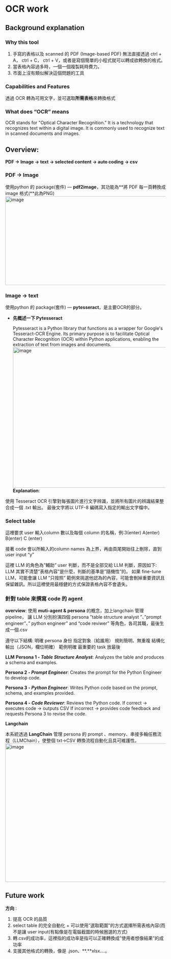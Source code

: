 # OCR work

## **Background explanation**

### **Why this tool**

1. 手寫的表格以及 scanned 的 PDF (Image-based PDF) 無法直接透過 
ctrl + A， ctrl + C， ctrl + V，或者是寫個簡單的小程式就可以轉成欲轉換的格式。
2.  當表格內容過多時，一個一個複製耗時費力。
3. 市面上沒有類似解決這個問題的工具
### **Capabilities and Features**

透過 OCR 轉為可用文字，並可選取**所需表格**來轉換格式

### **What does “OCR” means**

OCR stands for "Optical Character Recognition." It is a technology that recognizes text within a digital image. It is commonly used to recognize text in scanned documents and images.
## **Overview:**

**PDF → Image → text → selected content → auto coding → csv**
### PDF → Image

使用python 的 package(套件) — **pdf2image**，其功能為**將 PDF 每一頁轉換成 image 格式(**此為PNG)
<img width="668" height="279" alt="image" src="https://github.com/user-attachments/assets/ea6e477b-497d-488c-b770-8f1b1e0c20ac" />
### Image → text

使用python 的 package(套件) — **pytesseract**，是主要OCR的部分。

- **先概述一下 Pytesseract**
    
    Pytesseract is a Python library that functions as a wrapper for Google's Tesseract-OCR Engine. Its primary purpose is to facilitate Optical Character Recognition (OCR) within Python applications, enabling the extraction of text from images and documents.
  <img width="921" height="442" alt="image" src="https://github.com/user-attachments/assets/bc4d0200-9529-4801-8567-c1275cd517df" />
**Explanation**:

使用 Tesseract OCR 引擎對每張圖片進行文字辨識，並將所有圖片的辨識結果整合成一個 .txt 輸出。
最後文字將以 UTF-8 編碼寫入指定的輸出文字檔中。

### Select table

這裡要求 user 輸入column 數以及每個 column 的名稱，例:3(enter) A(enter) B(enter) C (enter)

接著 code 會以所輸入的column names 為上界，再由頁尾開始往上刪除，直到 user input “y”

這裡 LLM 的角色為”輔助” user 判斷，而不是全部交給 LLM 判斷，原因如下:
LLM 其實不清楚”表格內容”是什麼，判斷的基準是”隨機性”的。
如果 fine-tune LLM，可能會讓 LLM ”只按照” 範例來挑選他認為的內容，可能會刪掉重要資訊且保留雜訊。所以這裡使用最穩健的方式保證表格內容不會遺失。

### 針對 table 來撰寫 code 的 agent

**overview**: 使用 **muti-agent & persona** 的概念，加上langchain 管理 pipeline，
讓 LLM 分別扮演四個 persona
 ”table structure analyst ”、”prompt engineer”、” python engineer” and
 “code reviwer” 等角色，各司其職，最後生成一個.csv

遵守以下結構:
明確 persona 身份
指定對象（給誰用）
規則簡明、無重複
結構化輸出（JSON，欄位明確）
範例明確
最重要的 task 放最後

**LLM**
**Persona 1 - *Table Structure Analyst***: Analyzes the table and produces a schema and examples.

**Persona 2 - *Prompt Engineer***: Creates the prompt for the Python Engineer to develop code.

**Persona 3 - *Python Engineer***: Writes Python code based on the prompt, schema, and examples provided.

**Persona 4 - *Code Reviewer***: Reviews the Python code.
If correct → executes code → outputs CSV
If incorrect → provides code feedback and requests Persona 3 to revise the code.

**Langchain**

本系統透過 **LangChain** 管理 persona 的 prompt 、memory、串接多輪任務流程（LLMChain），使整個 txt→CSV 轉換流程自動化且具可維護性。
<img width="1609" height="435" alt="image" src="https://github.com/user-attachments/assets/3b4ebac5-a975-403e-b6d8-f9ac70a94637" />

## Future work

**方向** :

1. 提高 OCR 的品質
2. select table 的完全自動化 + 可以使用”選取範圍”的方式選擇所需表格內容(而不是讓 user input(有點像是在電腦截圖的時候圈選的方式)
3. 轉.csv的成功率，這裡指的成功率是指可以正確轉換成”使用者想像結果”的成功率
4. 支援其他格式的轉換，像是 .json、**.**xlsx….。
